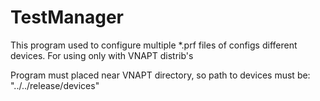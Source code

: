 # TestManager
This program used to configure multiple *.prf files of configs different devices. For using only with VNAPT distrib's

Program must placed near VNAPT directory, so path to devices must be: "../../release/devices"
